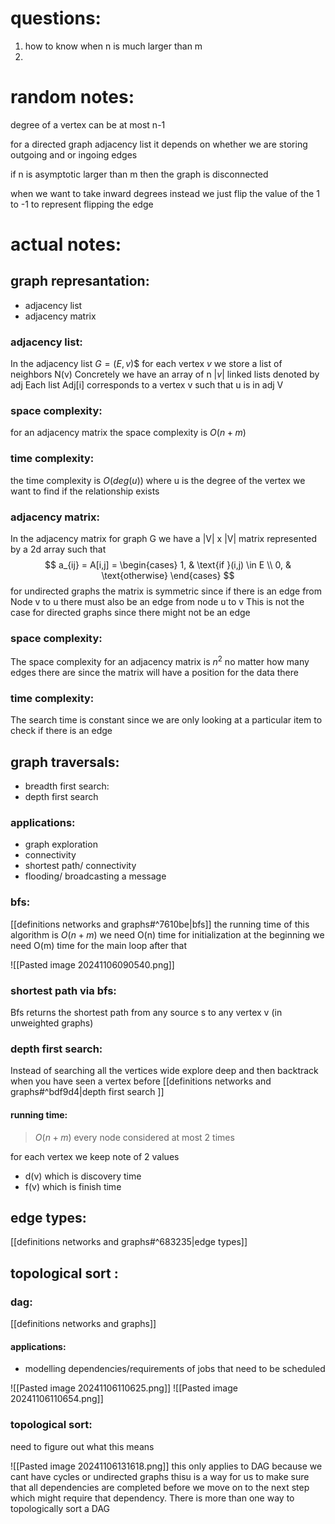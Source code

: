 # questions:
1. how to know when n is much larger than m 
2. 
# random notes:
degree of a vertex can be at most n-1 

for a directed graph adjacency list it depends on whether we are storing outgoing and or ingoing edges

if n is asymptotic larger than m then the graph is disconnected

when we want to take inward degrees instead we just flip the value of the 1 to -1 to represent flipping the edge 


# actual notes:
## graph represantation:
- adjacency list
- adjacency matrix
### adjacency list:
In the adjacency list $G=\left(E,v\right)$$ for each vertex $v$ we store a list of neighbors N(v)
Concretely we have an array of n $\left\vert v\right\vert$ linked lists denoted by adj 
Each list Adj[i] corresponds to a vertex v such that u is in adj V

### space complexity:
for an adjacency matrix the space complexity is $O\left(n+m\right)$
### time complexity:
the time complexity is $O\left(deg\left(u\right)\right)$ where u is the degree of the vertex we want to find if the relationship exists 

### adjacency matrix:
In the adjacency matrix for graph G we have a |V| x |V| matrix represented by a 2d array such that 
$$ a_{ij} = A[i,j] = \begin{cases} 1, & \text{if }(i,j) \in E \\ 0, & \text{otherwise} \end{cases} $$
for undirected graphs the matrix is symmetric since if there is an edge from Node v to u there must also be an edge from node u to v 
This is not the case for directed graphs since there might not be an edge 

### space complexity:
The space complexity for an adjacency matrix is $n^2$ no matter how many edges there are since the matrix will have a position for the data there

### time complexity:
The search time is constant since we are only looking at a particular item to check if there is an edge 


## graph traversals:
- breadth first search:
- depth first search 

### applications:
- graph exploration
- connectivity
- shortest path/ connectivity
- flooding/ broadcasting a message

### bfs:
[[definitions networks and graphs#^7610be|bfs]]
the running time of this algorithm is $O(n+m)$
	we need O(n) time for initialization at the beginning 
	we need O(m) time for the main loop after that


![[Pasted image 20241106090540.png]]

### shortest path via bfs:
Bfs returns the shortest path from any source s to any vertex v (in unweighted graphs) 

### depth first search:
Instead of searching all the vertices wide explore deep and then backtrack when you have seen a vertex before 
[[definitions networks and graphs#^bdf9d4|depth first search ]]

#### running time:
>$O(n+m)$
>every node considered at most 2 times 

for each vertex we keep note of 2 values 
- d(v) which is discovery time 
- f(v) which is finish time 

## edge types:
[[definitions networks and graphs#^683235|edge types]]
## topological sort :

### dag:
[[definitions networks and graphs]]
#### applications:
- modelling dependencies/requirements of jobs that need to be scheduled 

![[Pasted image 20241106110625.png]]
![[Pasted image 20241106110654.png]]

### topological sort:
need to figure out what this means

![[Pasted image 20241106131618.png]]
this only applies to DAG because we cant have cycles or undirected graphs 
thisu is a way for us to make sure that all dependencies are completed before we move on to the next step which might require that dependency. 
There is more than one way to topologically sort a DAG 


